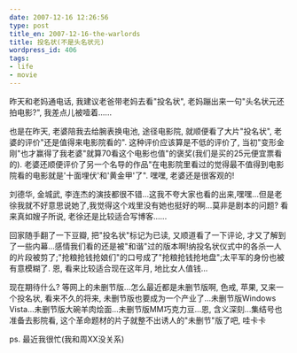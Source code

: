 ```yaml
---
date: 2007-12-16 12:26:56
type: post
title_en: 2007-12-16-the-warlords
title: 投名状(不是头名状元)
wordpress_id: 406
tags:
- life
- movie
---
```


昨天和老妈通电话, 我建议老爸带老妈去看"投名状", 老妈蹦出来一句"头名状元还拍电影?", 我差点儿被噎着......

也是在昨天, 老婆陪我去给腕表换电池, 途径电影院, 就顺便看了大片"投名状", 老婆的评价"还是值得来电影院看的". 这种评价应该算是不低的评价了, 当初"变形金刚"也才赢得了我老婆"就算70看这个电影也值"的褒奖(我们是买的25元便宜票看的). 老婆还顺便评价了另一个名导的作品"在电影院里看过的觉得最不值得到电影院看的电影就是'十面埋伏'和'黄金甲'了". 嘿嘿, 老婆还是很客观的!

刘德华, 金城武, 李连杰的演技都很不错...这我不夸大家也看的出来,嘿嘿...但是老徐我就不好意思说她了,我觉得这个戏里没有她也挺好的啊...莫非是剧本的问题? 看来真如嫂子所说, 老徐还是比较适合写博客......

回家随手翻了一下豆瓣, 把"投名状"标记为已读, 又顺道看了一下评论, 才又了解到了一些内幕...感情我们看的还是被"和谐"过的版本啊!纳投名状仪式中的各杀一人的片段被剪了;"抢粮抢钱抢娘们"的口号成了"抢粮抢钱抢地盘";太平军的身份也被有意模糊了. 恩, 看来比较适合现在这年月, 地比女人值钱...

现在期待什么? 等网上的未删节版...怎么最近都是未删节版啊, 色戒, 苹果, 又来一个投名状, 看来不久的将来, 未删节版也要成为一个产业了...未删节版Windows Vista...未删节版大碗羊肉烩面...未删节版MM巧克力豆...恩, 含义深刻...集结号也准备去影院看, 这个革命题材的片子就整不出诱人的"未删节"版了吧, 哇卡卡

ps. 最近我很忙(我和周XX没关系) 
